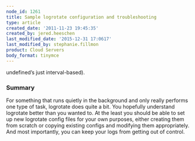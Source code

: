 ```yaml
---
node_id: 1261
title: Sample logrotate configuration and troubleshooting
type: article
created_date: '2011-11-23 19:45:35'
created_by: jered.heeschen
last_modified_date: '2015-12-31 17:0617'
last_modified_by: stephanie.fillmon
product: Cloud Servers
body_format: tinymce
---
```


undefined&rsquo;s just interval-based).

### Summary

For something that runs quietly in the background and only really
performs one type of task, logrotate does quite a bit. You hopefully
understand logrotate better than you wanted to. At the least you should
be able to set up new logrotate config files for your own purposes,
either creating them from scratch or copying existing configs and
modifying them appropriately. And most importantly, you can keep your
logs from getting out of control.

